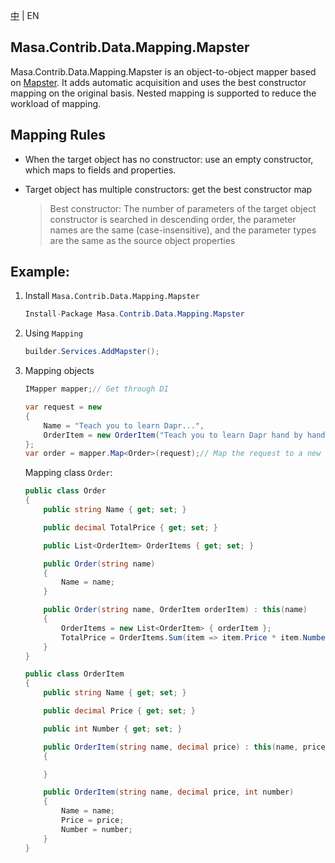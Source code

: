 [中](README.zh-CN.md) | EN

## Masa.Contrib.Data.Mapping.Mapster

Masa.Contrib.Data.Mapping.Mapster is an object-to-object mapper based on [Mapster](https://github.com/MapsterMapper/Mapster). It adds automatic acquisition and uses the best constructor mapping on the original basis. Nested mapping is supported to reduce the workload of mapping.

## Mapping Rules

* When the target object has no constructor: use an empty constructor, which maps to fields and properties.

* Target object has multiple constructors: get the best constructor map

    > Best constructor: The number of parameters of the target object constructor is searched in descending order, the parameter names are the same (case-insensitive), and the parameter types are the same as the source object properties

## Example:

1. Install `Masa.Contrib.Data.Mapping.Mapster`

    ``` C#
    Install-Package Masa.Contrib.Data.Mapping.Mapster
    ```

2. Using `Mapping`

    ``` C#
    builder.Services.AddMapster();
    ```

3. Mapping objects

    ``` C#
    IMapper mapper;// Get through DI

    var request = new
    {
        Name = "Teach you to learn Dapr...",
        OrderItem = new OrderItem("Teach you to learn Dapr hand by hand", 49.9m)
    };
    var order = mapper.Map<Order>(request);// Map the request to a new object, Parameters with the same attribute name and type of the source object and the target object will be automatically mapped, or the constructor parameter name (case-insensitive) and type of the target object are the same as those of the source object, and they will be mapped through the constructor
    ```

    Mapping class `Order`:

    ``` Order.cs
    public class Order
    {
        public string Name { get; set; }

        public decimal TotalPrice { get; set; }

        public List<OrderItem> OrderItems { get; set; }

        public Order(string name)
        {
            Name = name;
        }

        public Order(string name, OrderItem orderItem) : this(name)
        {
            OrderItems = new List<OrderItem> { orderItem };
            TotalPrice = OrderItems.Sum(item => item.Price * item.Number);
        }
    }

    public class OrderItem
    {
        public string Name { get; set; }

        public decimal Price { get; set; }

        public int Number { get; set; }

        public OrderItem(string name, decimal price) : this(name, price, 1)
        {

        }

        public OrderItem(string name, decimal price, int number)
        {
            Name = name;
            Price = price;
            Number = number;
        }
    }
    ```